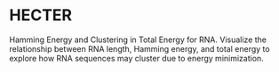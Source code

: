 # HECTER

Hamming Energy and Clustering in Total Energy for RNA. Visualize the relationship between RNA length, Hamming energy, and total energy to explore how RNA sequences may cluster due to energy minimization.
